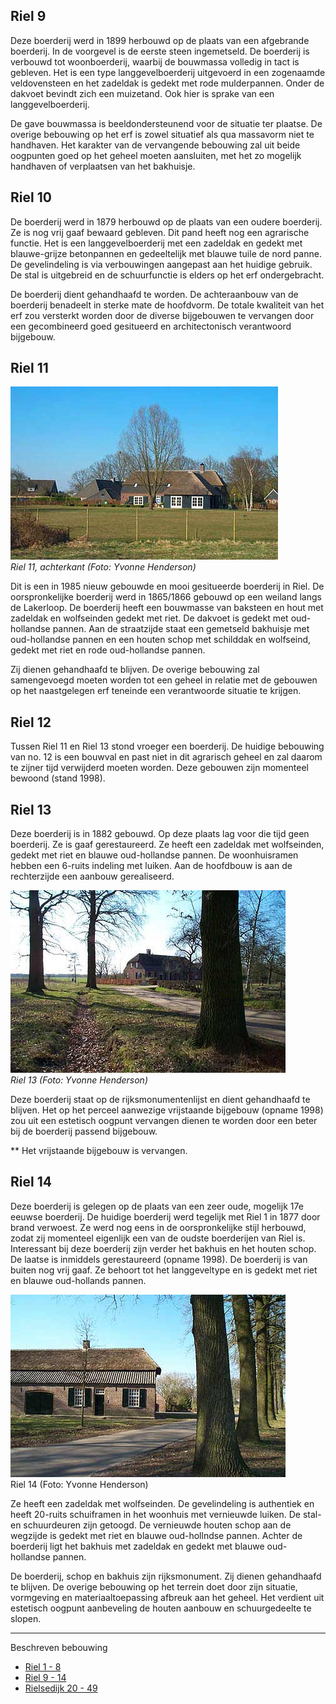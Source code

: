 ## Riel 9
Deze boerderij werd in 1899 herbouwd op de plaats van een afgebrande boerderij. In de voorgevel is de eerste steen ingemetseld. De boerderij is verbouwd tot woonboerderij, waarbij de bouwmassa volledig in tact is gebleven. Het is een type langgevelboerderij uitgevoerd in een zogenaamde veldovensteen en het zadeldak is gedekt met rode mulderpannen. Onder de dakvoet bevindt zich een muizetand.
Ook hier is sprake van een langgevelboerderij. 

De gave bouwmassa is beeldondersteunend voor de situatie ter plaatse. De overige bebouwing op het erf is zowel situatief als qua massavorm niet te handhaven.
Het karakter van de vervangende bebouwing zal uit beide oogpunten goed op het geheel moeten aansluiten, met het zo mogelijk handhaven of verplaatsen van het bakhuisje.

## Riel 10
De boerderij werd in 1879 herbouwd op de plaats van een oudere boerderij. Ze is nog vrij gaaf bewaard gebleven. Dit pand heeft nog een agrarische functie.
Het is een langgevelboerderij met een zadeldak en gedekt met blauwe-grijze betonpannen en gedeeltelijk met blauwe tuile de nord panne. De gevelindeling is via verbouwingen aangepast aan het huidige gebruik. De stal is uitgebreid en de schuurfunctie is elders op het erf ondergebracht. 

De boerderij dient gehandhaafd te worden. De achteraanbouw van de boerderij benadeelt in sterke mate de hoofdvorm. De totale kwaliteit van het erf zou versterkt worden door de diverse bijgebouwen te vervangen door een gecombineerd goed gesitueerd en architectonisch verantwoord bijgebouw.

## Riel 11
![Riel 11, achterkant](images/riel11backy.jpg)  
*Riel 11, achterkant (Foto: Yvonne Henderson)*

Dit is een in 1985 nieuw gebouwde en mooi gesitueerde boerderij in Riel.
De oorspronkelijke boerderij werd in 1865/1866 gebouwd op een weiland langs de Lakerloop. De boerderij heeft een bouwmasse van baksteen en hout met zadeldak en wolfseinden gedekt met riet. De dakvoet is gedekt met oud-hollandse pannen. Aan de straatzijde staat een gemetseld bakhuisje met oud-hollandse pannen en een houten schop met schilddak en wolfseind, gedekt met riet en rode oud-hollandse pannen.

Zij dienen gehandhaafd te blijven. De overige bebouwing zal samengevoegd moeten worden tot een geheel in relatie met de gebouwen op het naastgelegen erf teneinde een verantwoorde situatie te krijgen.

## Riel 12
Tussen Riel 11 en Riel 13 stond vroeger een boerderij. De huidige bebouwing van no. 12 is een bouwval en past niet in dit agrarisch geheel en zal daarom te zijner tijd verwijderd moeten worden. Deze gebouwen zijn momenteel bewoond (stand 1998).

## Riel 13
Deze boerderij is in 1882 gebouwd. Op deze plaats lag voor die tijd geen boerderij. Ze is gaaf gerestaureerd.
Ze heeft een zadeldak met wolfseinden, gedekt met riet en blauwe oud-hollandse pannen. De woonhuisramen hebben een 6-ruits indeling met luiken.
Aan de hoofdbouw is aan de rechterzijde een aanbouw gerealiseerd.

![Riel 13](images/riel13y.jpg)  
*Riel 13 (Foto: Yvonne Henderson)*

Deze boerderij staat op de rijksmonumentenlijst en dient gehandhaafd te blijven. Het op het perceel aanwezige vrijstaande bijgebouw (opname 1998) zou uit een estetisch oogpunt vervangen dienen te worden door een beter bij de boerderij passend bijgebouw.

** Het vrijstaande bijgebouw is vervangen.

## Riel 14
Deze boerderij is gelegen op de plaats van een zeer oude, mogelijk 17e eeuwse boerderij. De huidige boerderij werd tegelijk met Riel 1 in 1877 door brand verwoest. Ze werd nog eens in de oorspronkelijke stijl herbouwd, zodat zij momenteel eigenlijk een van de oudste boerderijen van Riel is. Interessant bij deze boerderij zijn verder het bakhuis en het houten schop. De laatse is inmiddels gerestaureerd (opname 1998). De boerderij is van buiten nog vrij gaaf. Ze behoort tot het langgeveltype en is gedekt met riet en blauwe oud-hollands pannen.

![Riel 14](images/riel14y.jpg)  
Riel 14 (Foto: Yvonne Henderson)

Ze heeft een zadeldak met wolfseinden. De gevelindeling is authentiek en heeft 20-ruits schuiframen in het woonhuis met vernieuwde luiken.
De stal- en schuurdeuren zijn getoogd. De vernieuwde houten schop aan de wegzijde is gedekt met riet en blauwe oud-hollndse pannen. Achter de boerderij ligt het bakhuis met zadeldak en gedekt met blauwe oud-hollandse pannen.

De boerderij, schop en bakhuis zijn rijksmonument. Zij dienen gehandhaafd te blijven. De overige bebouwing op het terrein doet door zijn situatie, vormgeving en materiaaltoepassing afbreuk aan het geheel. Het verdient uit estetisch oogpunt aanbeveling de houten aanbouw en schuurgedeelte te slopen.

---
Beschreven bebouwing
* [Riel 1 - 8](riel1-8)
* [Riel 9 - 14](riel9-14)
* [Rielsedijk 20 - 49](rielsedijk)

